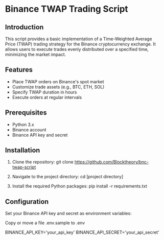 # Binance TWAP Trading Script

## Introduction
This script provides a basic implementation of a Time-Weighted Average Price (TWAP) trading strategy for the Binance cryptocurrency exchange. It allows users to execute trades evenly distributed over a specified time, minimizing the market impact.

## Features
- Place TWAP orders on Binance's spot market
- Customize trade assets (e.g., BTC, ETH, SOL)
- Specify TWAP duration in hours
- Execute orders at regular intervals

## Prerequisites
- Python 3.x
- Binance account
- Binance API key and secret

## Installation
1. Clone the repository: 
git clone https://github.com/Blocktheory/bnc-twap-script

1. Navigate to the project directory:
cd [project directory]

1. Install the required Python packages:
pip install -r requirements.txt

## Configuration
Set your Binance API key and secret as environment variables:

Copy or move a file .env.sample to .env

BINANCE_API_KEY='your_api_key'
BINANCE_API_SECRET='your_api_secret'